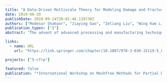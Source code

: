 ```yaml
---
title: "A Data-Driven Multiscale Theory for Modeling Damage and Fracture of Composite Materials"
date: 2019-06-20
publishDate: 2019-09-14T20:01:46.119730Z
authors: ["Modesar Shakoor", "Jiaying Gao", "Zeliang Liu", "Wing Kam Liu"]
publication_types: ["1"]
abstract: "The advent of advanced processing and manufacturing techniques has led to new material classes with complex microstructures across scales from nanometers to meters. In this paper, a data-driven computational framework for the analysis of these complex material systems is presented. A mechanistic concurrent multiscale method called Self-consistent Clustering Analysis (SCA) is developed for general inelastic heterogeneous material systems. The efficiency of SCA is achieved via data compression algorithms which group local microstructures into clusters during the training stage, thereby reducing required computational expense. Its accuracy is guaranteed by introducing a self-consistent method for solving the Lippmann–Schwinger integral equation in the prediction stage. The proposed framework is illustrated for a composite cutting process where fracture can be analyzed simultaneously at the microstructure and part scales."

links:
  - name: URL
    url: "https://link.springer.com/chapter/10.1007/978-3-030-15119-5_8"

projects: ["5-cfrp"]

featured: false
publication: "*International Workshop on Meshfree Methods for Partial Differential Equations*"
---
```


